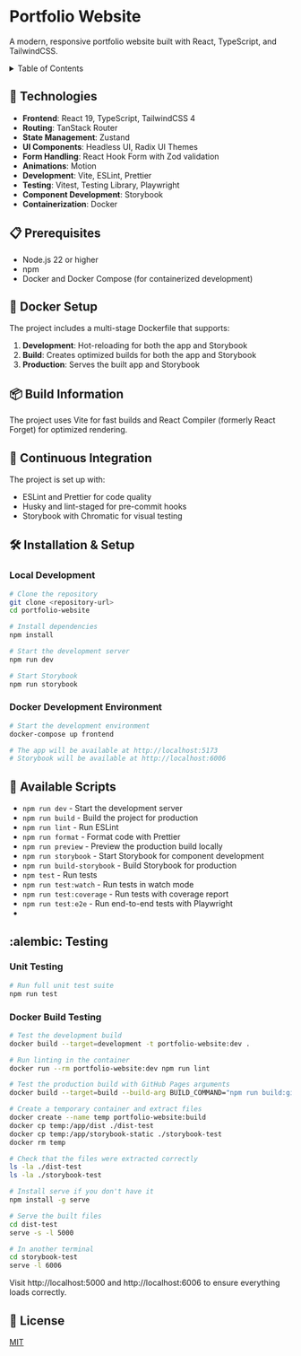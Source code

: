 # Portfolio Website

A modern, responsive portfolio website built with React, TypeScript, and TailwindCSS.

<details><summary>Table of Contents</summary>

* [🚀 Technologies](#-technologies)
* [📋 Prerequisites](#-prerequisites)
* [🐳 Docker Setup](#-docker-setup)
* [📦 Build Information](#-build-information)
* [🔄 Continuous Integration](#-continuous-integration)
* [🛠️ Installation & Setup](#installation)
  * [Local Development](#local-development)
  * [Docker Development Environment](#docker-development-environment)
* [📝 Available Scripts](#-available-scripts)
* [:alembic: Testing](#testing)
  * [Unit Testing](#unit-testing)
  * [Docker Build Testing](#docker-build-testing)
* [📄 License](#-license)

</details>

## 🚀 Technologies

- **Frontend**: React 19, TypeScript, TailwindCSS 4
- **Routing**: TanStack Router
- **State Management**: Zustand
- **UI Components**: Headless UI, Radix UI Themes
- **Form Handling**: React Hook Form with Zod validation
- **Animations**: Motion
- **Development**: Vite, ESLint, Prettier
- **Testing**: Vitest, Testing Library, Playwright
- **Component Development**: Storybook
- **Containerization**: Docker

## 📋 Prerequisites

- Node.js 22 or higher
- npm
- Docker and Docker Compose (for containerized development)

## 🐳 Docker Setup

The project includes a multi-stage Dockerfile that supports:

1. **Development**: Hot-reloading for both the app and Storybook
2. **Build**: Creates optimized builds for both the app and Storybook
3. **Production**: Serves the built app and Storybook

## 📦 Build Information

The project uses Vite for fast builds and React Compiler (formerly React Forget) for optimized rendering.

## 🔄 Continuous Integration

The project is set up with:
- ESLint and Prettier for code quality
- Husky and lint-staged for pre-commit hooks
- Storybook with Chromatic for visual testing

<h2 id="installation"> 🛠️ Installation & Setup </h2>

<h3 id="local-development"> Local Development </h3>

```bash
# Clone the repository
git clone <repository-url>
cd portfolio-website

# Install dependencies
npm install

# Start the development server
npm run dev

# Start Storybook
npm run storybook
```

<h3 id="docker-development-environment">Docker Development Environment</h3> 

```bash
# Start the development environment
docker-compose up frontend

# The app will be available at http://localhost:5173
# Storybook will be available at http://localhost:6006
```

## 📝 Available Scripts

- `npm run dev` - Start the development server
- `npm run build` - Build the project for production
- `npm run lint` - Run ESLint
- `npm run format` - Format code with Prettier
- `npm run preview` - Preview the production build locally
- `npm run storybook` - Start Storybook for component development
- `npm run build-storybook` - Build Storybook for production
- `npm test` - Run tests
- `npm run test:watch` - Run tests in watch mode
- `npm run test:coverage` - Run tests with coverage report
- `npm run test:e2e` - Run end-to-end tests with Playwright
- 
<h2 id="testing">:alembic: Testing</h2>

<h3 id="unit-testing">Unit Testing</h3>

```bash
# Run full unit test suite
npm run test
```

<h3 id="docker-build-testing">Docker Build Testing</h3>

```bash
# Test the development build
docker build --target=development -t portfolio-website:dev .

# Run linting in the container
docker run --rm portfolio-website:dev npm run lint

# Test the production build with GitHub Pages arguments
docker build --target=build --build-arg BUILD_COMMAND="npm run build:github" --build-arg STORYBOOK_BUILD_COMMAND="npm run build-storybook -- --ci" -t portfolio-website:build .

# Create a temporary container and extract files
docker create --name temp portfolio-website:build
docker cp temp:/app/dist ./dist-test
docker cp temp:/app/storybook-static ./storybook-test
docker rm temp

# Check that the files were extracted correctly
ls -la ./dist-test
ls -la ./storybook-test
```

```bash
# Install serve if you don't have it
npm install -g serve

# Serve the built files
cd dist-test
serve -s -l 5000

# In another terminal
cd storybook-test
serve -l 6006
```
Visit http://localhost:5000 and http://localhost:6006 to ensure everything loads correctly.

## 📄 License

[MIT](LICENSE)
